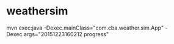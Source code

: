 # weathersim

mvn exec:java -Dexec.mainClass="com.cba.weather.sim.App" -Dexec.args="20151223160212 progress"